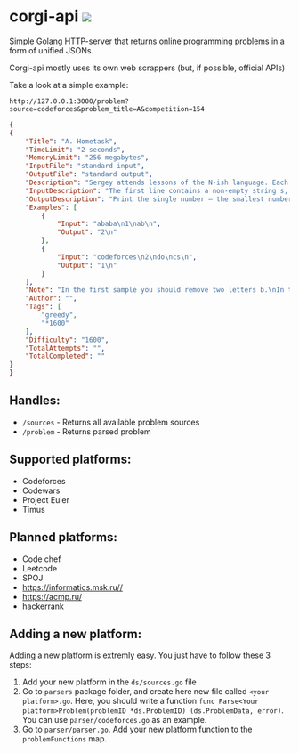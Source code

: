 # corgi-api ![](https://github.com/dj1vs/corgi-parser/actions/workflows/go.yml/badge.svg)  

Simple Golang HTTP-server that returns online programming problems in a form of unified JSONs.

Corgi-api mostly uses its own web scrappers (but, if possible, official APIs)

Take a look at a simple example:
```url
http://127.0.0.1:3000/problem?source=codeforces&problem_title=A&competition=154
```

```json
{
{
	"Title": "A. Hometask",
	"TimeLimit": "2 seconds",
	"MemoryLimit": "256 megabytes",
	"InputFile": "standard input",
	"OutputFile": "standard output",
	"Description": "Sergey attends lessons of the N-ish language. Each lesson he receives a hometask. This time the task is to translate some sentence to the N-ish language. Sentences of the N-ish language can be represented as strings consisting of lowercase Latin letters without spaces or punctuation marks.\nSergey totally forgot about the task until half an hour before the next lesson and hastily scribbled something down. But then he recollected that in the last lesson he learned the grammar of N-ish. The spelling rules state that N-ish contains some \"forbidden\" pairs of letters: such letters can never occur in a sentence next to each other. Also, the order of the letters doesn't matter (for example, if the pair of letters \"ab\" is forbidden, then any occurrences of substrings \"ab\" and \"ba\" are also forbidden). Also, each pair has different letters and each letter occurs in no more than one forbidden pair.\nNow Sergey wants to correct his sentence so that it doesn't contain any \"forbidden\" pairs of letters that stand next to each other. However, he is running out of time, so he decided to simply cross out some letters from the sentence. What smallest number of letters will he have to cross out? When a letter is crossed out, it is \"removed\" so that the letters to its left and right (if they existed), become neighboring. For example, if we cross out the first letter from the string \"aba\", we get the string \"ba\", and if we cross out the second letter, we get \"aa\".\n",
	"InputDescription": "The first line contains a non-empty string s, consisting of lowercase Latin letters — that's the initial sentence in N-ish, written by Sergey. The length of string s doesn't exceed 105.\nThe next line contains integer k (0 ≤ k ≤ 13) — the number of forbidden pairs of letters.\nNext k lines contain descriptions of forbidden pairs of letters. Each line contains exactly two different lowercase Latin letters without separators that represent the forbidden pairs. It is guaranteed that each letter is included in no more than one pair.\n",
	"OutputDescription": "Print the single number — the smallest number of letters that need to be removed to get a string without any forbidden pairs of neighboring letters. Please note that the answer always exists as it is always possible to remove all letters.\n",
	"Examples": [
		{
			"Input": "ababa\n1\nab\n",
			"Output": "2\n"
		},
		{
			"Input": "codeforces\n2\ndo\ncs\n",
			"Output": "1\n"
		}
	],
	"Note": "In the first sample you should remove two letters b.\nIn the second sample you should remove the second or the third letter. The second restriction doesn't influence the solution.\n",
	"Author": "",
	"Tags": [
		"greedy",
		"*1600"
	],
	"Difficulty": "1600",
	"TotalAttempts": "",
	"TotalCompleted": ""
}
}
```
## Handles:
- `/sources` - Returns all available problem sources
- `/problem` - Returns parsed problem

## Supported platforms:
- Codeforces
- Codewars 
- Project Euler
- Timus

## Planned platforms:
- Code chef
- Leetcode
- SPOJ
- https://informatics.msk.ru//
- https://acmp.ru/
- hackerrank

## Adding a new platform:
Adding a new platform is extremly easy. You just have to follow these 3 steps:

1. Add your new platform in the `ds/sources.go` file
2. Go to `parsers` package folder, and create here new file called `<your platform>.go`. Here, you should write a function `func Parse<Your platform>Problem(problemID *ds.ProblemID) (ds.ProblemData, error)`. You can use `parser/codeforces.go` as an example.
3. Go to `parser/parser.go`. Add your new platform function to the `problemFunctions` map.